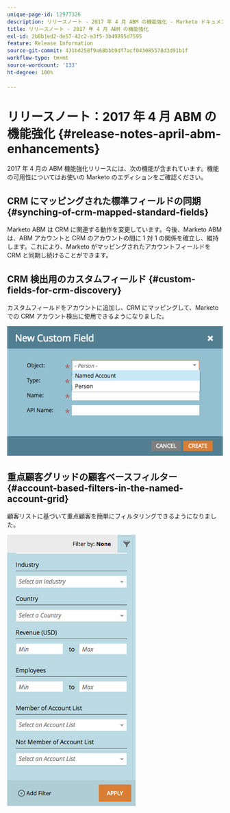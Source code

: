 ```yaml
---
unique-page-id: 12977326
description: リリースノート - 2017 年 4 月 ABM の機能強化 - Marketo ドキュメント - 製品ドキュメント
title: リリースノート - 2017 年 4 月 ABM の機能強化
exl-id: 2b8b1ed2-de57-42c2-a3f5-3b49895d7595
feature: Release Information
source-git-commit: 431bd258f9a68bbb9df7acf043085578d3d91b1f
workflow-type: tm+mt
source-wordcount: '133'
ht-degree: 100%

---
```


# リリースノート：2017 年 4 月 ABM の機能強化 {#release-notes-april-abm-enhancements}

2017 年 4 月の ABM 機能強化リリースには、次の機能が含まれています。機能の可用性についてはお使いの Marketo のエディションをご確認ください。

## CRM にマッピングされた標準フィールドの同期 {#synching-of-crm-mapped-standard-fields}

Marketo ABM は CRM に関連する動作を変更しています。今後、Marketo ABM は、ABM アカウントと CRM のアカウントの間に 1 対 1 の関係を確立し、維持します。これにより、Marketo がマッピングされたアカウントフィールドを CRM と同期し続けることができます。

## CRM 検出用のカスタムフィールド {#custom-fields-for-crm-discovery}

カスタムフィールドをアカウントに追加し、CRM にマッピングして、Marketo での CRM アカウント検出に使用できるようになりました。

![](assets/new-custom-field.png)

## 重点顧客グリッドの顧客ベースフィルター {#account-based-filters-in-the-named-account-grid}

顧客リストに基づいて重点顧客を簡単にフィルタリングできるようになりました。

![](assets/named-account-filters.png)
